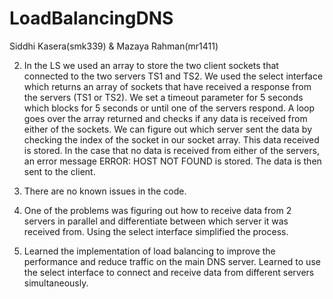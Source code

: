 # LoadBalancingDNS

Siddhi Kasera(smk339) & Mazaya Rahman(mr1411)

2. In the LS we used an array to store the two client sockets that connected to the two servers TS1 and TS2.  We used the select interface which returns an array of sockets that have received a response from the servers (TS1 or TS2). We set a timeout parameter for 5 seconds which blocks for 5 seconds or until one of the servers respond.  A loop goes over the array returned and checks if any data is received from either of the sockets.  We can figure out which server sent the data by checking the index of the socket in our socket array.  This data received is stored. In the case that no data is received from either of the servers, an error message ERROR: HOST NOT FOUND is stored. The data is then sent to the client.

3. There are no known issues in the code.

4. One of the problems was figuring out how to receive data from 2 servers in parallel and differentiate between which server it was received from. Using the select interface simplified the process.

5. Learned the implementation of load balancing to improve the performance and reduce traffic on the main DNS server. Learned to use the select interface to connect and receive data from different servers simultaneously. 

